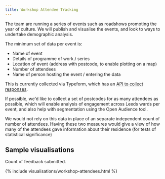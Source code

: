 ```yaml
---
title: Workshop Attendee Tracking
---
```


The team are running a series of events such as roadshows promoting the year of culture. We will publish and visualise the
events, and look to ways to undertake demographic analysis.

The minimum set of data per event is:
 
* Name of event
* Details of programme of work / series
* Location of event (address with postcode, to enable plotting on a map)
* Number of attendees
* Name of person hosting the event / entering the data

This is currently collected via Typeform, which has an [API to collect responses][TYPEFORM_RESPONSES].

If possible, we'd like to collect a set of postcodes for as many attendees as possible, which will enable 
analysis of engagement across Leeds wards per event, and also help with segmentation using the Open Audience tool.
 
We would not rely on this data in place of an separate independent count of number of attendees. Having these two measures would give a view of how many of the attendees gave information about their residence (for tests of statistical significance)

[TYPEFORM_RESPONSES]: https://developer.typeform.com/responses/

## Sample visualisations

Count of feedback submitted.

{% include visualisations/workshop-attendees.html %}
